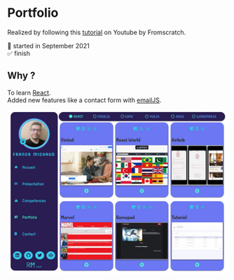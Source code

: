 # Portfolio

Realized by following this [tutorial](https://www.youtube.com/watch?v=pS0v5eY7W9k&list=PLEiMYEzpB4QuzEG3vVsmD87nXyn7ohHpb&index=3) on Youtube by Fromscratch.

📅 started in September 2021  
✅ finish

## Why ?

To learn [React](https://fr.reactjs.org/).  
Added new features like a contact form with [emailJS](https://www.emailjs.com/docs/examples/reactjs/).

<img src="https://github.com/frmi2018/portfolio/blob/main/public/portfolio.jpg" width="960" height=auto>
